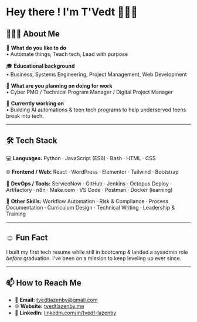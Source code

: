 # Hey there ! I'm T'Vedt 👋🏽🤓


## 👩🏽‍💻 About Me

🤔 **What do you like to do**  
• Automate things, Teach tech, Lead with purpose  

🎓 **Educational background**  
• Business, Systems Engineering, Project Management, Web Development  

💼 **What are you planning on doing for work**  
• Cyber PMO / Technical Program Manager / Digital Project Manager

🌱 **Currently working on**  
• Building AI automations & teen tech programs to help underserved teens break into tech.

---

## 🛠️ Tech Stack

💻 **Languages:** Python · JavaScript (ES6) · Bash · HTML · CSS  

🌐 **Frontend / Web:** React · WordPress · Elementor · Tailwind · Bootstrap  

🔧 **DevOps / Tools:** ServiceNow · GitHub · Jenkins · Octopus Deploy · Artifactory · n8n · Make.com · VS Code · Postman · Docker (learning)  

🧠 **Other Skills:** Workflow Automation · Risk & Compliance · Process Documentation · Curriculum Design · Technical Writing · Leadership & Training

---

## ☺️ Fun Fact

I built my first tech resume while still in bootcamp & landed a sysadmin role *before* graduation. I've been on a mission to keep leveling up ever since.

---

## 📫 How to Reach Me

- 📧 **Email:** [tvedtlazenby@gmail.com](mailto:tvedtlazenby@gmail.com)  
- 🌐 **Website:** [tvedtlazenby.me](https://tvedtlazenby.me)  
- 💼 **LinkedIn:** [linkedin.com/in/tvedt-lazenby](https://www.linkedin.com/in/tvedt-lazenby) 
<!---
10DownPro/10DownPro is a ✨ special ✨ repository because its `README.md` (this file) appears on your GitHub profile.
You can click the Preview link to take a look at your changes.
--->
